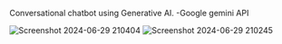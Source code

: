 Conversational chatbot using Generative AI.
-Google gemini API

![Screenshot 2024-06-29 210404](https://github.com/Piyush5madhukar/Conversational-Chatbot/assets/105438331/24378175-74cb-42e8-8582-1b94f1668d9b)
![Screenshot 2024-06-29 210245](https://github.com/Piyush5madhukar/Conversational-Chatbot/assets/105438331/e7c79600-55ad-4361-bb24-6dc7574769e4)
